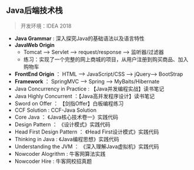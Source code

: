 ## Java后端技术栈

>开发环境：IDEA 2018

- **Java Grammar** : 深入探究Java的基础语法以及语言特性
- **JavaWeb Origin**
  - Tomcat ——> Servlet ——> request/response ——> 监听器/过滤器
  - 练习：实现了一个完整的网上商城的项目，从用户注册到购买商品、加入购物车
- **FrontEnd Origin** ： HTML ——> JavaScript/CSS ——> jQuery——> BootStrap
- **Framework**  ： SpringMVC ——> Spring ——> MyBaits/Hibernate
- Java Concurrency in Practice : 【Java并发编程实战】读书笔记
- Java Highly Concurrent ：【Java高并发程序设计】读书笔记
- Sword on Offer ： 【剑指Offer】白板编程练习
- CCF Solution : CCF-Java Solution
- Core Java ： 《Java核心技术卷一》实践代码
- Design Pattern ： 《设计模式》实践代码
- Head First Design Pattern ： 《Head First设计模式》实践代码
- Thinking in Java : 《Java编程思想》实践代码
- Understanding the JVM ： 《深入理解Java虚拟机》实践代码
- Nowcoder Alogrithm : 牛客网算法实践
- Nowcoder Hire : 牛客网校招真题


